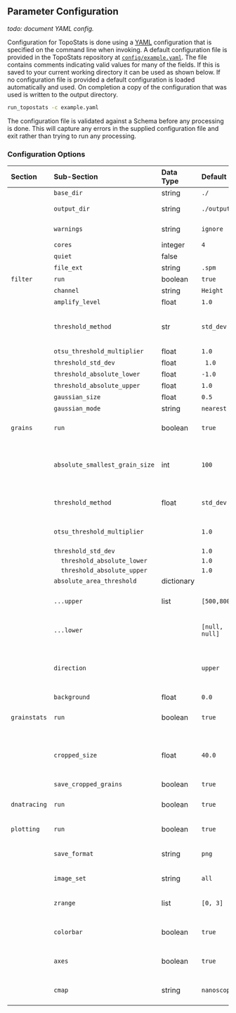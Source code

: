 ## Parameter Configuration

*todo: document YAML config.*

Configuration for TopoStats is done using a [YAML](https://yaml.org/) configuration that is specified on the command line when
invoking. A default configuration file is provided in the TopoStats repository at
[`config/example.yaml`](https://github.com/AFM-SPM/TopoStats/blob/dev/config/example.yaml). The file contains comments
indicating valid values for many of the fields. If this is saved to your current working directory it can be used as
shown below. If no configuration file is provided a default configuration is loaded automatically and used. On
completion a copy of the configuration that was used is written to the output directory.

``` bash
run_topostats -c example.yaml
```

The configuration file is validated against a Schema before any processing is done. This will capture any errors in the
supplied configuration file and exit rather than trying to run any processing.

### Configuration Options

| Section      | Sub-Section                    | Data Type  | Default        | Description                                                                                                                         |
|:-------------|:-------------------------------|:-----------|:---------------|:------------------------------------------------------------------------------------------------------------------------------------|
|              | `base_dir`                     | string     | `./`           |                                                                                                                                     |
|              | `output_dir`                   | string     | `./output`     | Directory that output should be saved to.                                                                                           |
|              | `warnings`                     | string     | `ignore`       | Turns of warnings being shown.                                                                                                      |
|              | `cores`                        | integer    | `4`            |                                                                                                                                     |
|              | `quiet`                        | false      |                |                                                                                                                                     |
|              | `file_ext`                     | string     | `.spm`         |                                                                                                                                     |
| `filter`     | `run`                          | boolean    | `true`         |                                                                                                                                     |
|              | `channel`                      | string     | `Height`       |                                                                                                                                     |
|              | `amplify_level`                | float      | `1.0`          |                                                                                                                                     |
|              | `threshold_method`             | str        | `std_dev`      | Threshold method for filtering, options are `ostu`, `std_dev` or `absolute`.                                                        |
|              | `otsu_threshold_multiplier`    | float      | `1.0`          |                                                                                                                                     |
|              | `threshold_std_dev`            | float      | ` 1.0`         |                                                                                                                                     |
|              | `threshold_absolute_lower`     | float      | `-1.0`         |                                                                                                                                     |
|              | `threshold_absolute_upper`     | float      | `1.0`          |                                                                                                                                     |
|              | `gaussian_size`                | float      | `0.5`          |                                                                                                                                     |
|              | `gaussian_mode`                | string     | `nearest`      |                                                                                                                                     |
| `grains`     | `run`                            | boolean    | `true`         | Whether to run grain finding. Options `true`, `false`                                                                               |
|              | `absolute_smallest_grain_size` | int        | `100`          | The smallest size of grains to be included (in pixels), anything smaller than this is considered noise and removed.                 |
|              | `threshold_method`             | float      | `std_dev`      | Threshold method for grain finding.  Options : `otsu`, `std_dev`, `absolute`                                                        |
|              | `otsu_threshold_multiplier`    |            | `1.0`          | Factor by which the derived Otsu Threshold should be scaled.                                                                        |
|              | `threshold_std_dev`            |            | `1.0`          |                                                                                                                                     |
|              | `  threshold_absolute_lower`   |            | `1.0`          |                                                                                                                                     |
|              | `  threshold_absolute_upper`   |            | `1.0`          |                                                                                                                                     |
|              | `absolute_area_threshold`      | dictionary |                |                                                                                                                                     |
|              | `...upper`                     | list       | `[500,800]`    | Height above surface [Low, High] in nm^2 (also takes null)                                                                          |
|              | `...lower`                     |            | `[null, null]` | Height below surface [Low, High] in nm^2 (also takes null)                                                                          |
|              | `direction`                    |            | `upper`        | Defines whether to look for grains above or below thresholds or both. Options: `upper`, `lower`, `both`                             |
|              | `background`                   | float      | `0.0`          |                                                                                                                                     |
| `grainstats` | `run`                          | boolean    | `true`         | Whether to calculate grain statistics. Options : `true`, `false`                                                                    |
|              | `cropped_size`                 | float      | `40.0`         | Force cropping of grains to this length (in nm) of square cropped images (can take `-1` for grain-sized box)                        |
|              | `save_cropped_grains`          | boolean    | `true`         | Options : true, false                                                                                                               |
| `dnatracing` | `run`                          | boolean    | `true`         | Whether to run DNA Tracing.  Options : true, false                                                                                  |
| `plotting`   | `run`                          | boolean    | `true`         | Whether to run plotting. Options : `true`, `false`                                                                                  |
|              | `save_format`                  | string     | `png`          | Format to save images in, see [matplotlib.pyplot.savefig](https://matplotlib.org/stable/api/_as_gen/matplotlib.pyplot.savefig.html) |
|              | `image_set`                    | string     | `all`          | Which images to plot. Options : `all`, `core`                                                                                       |
|              | `zrange`                       | list       | `[0, 3]`       | # low and high height range for core images (can take [null, null])                                                                 |
|              | `colorbar`                     | boolean    | `true`         | Whether to include the colorbar scale in plots. Options `true`, `false`                                                             |
|              | `axes`                         | boolean    | `true`         | # Options : true, false (due to off being a bool when parsed)                                                                       |
|              | `cmap`                         | string     | `nanoscope`    | Colormap to use in plotting. Options : `nanoscope`, `afmhot`                                                                        |

